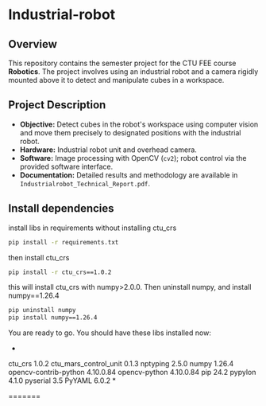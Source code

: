 # Industrial-robot

## Overview

This repository contains the semester project for the CTU FEE course **Robotics**. The project involves using an industrial robot and a camera rigidly mounted above it to detect and manipulate cubes in a workspace.

## Project Description

- **Objective:** Detect cubes in the robot's workspace using computer vision and move them precisely to designated positions with the industrial robot.
- **Hardware:** Industrial robot unit and overhead camera.
- **Software:** Image processing with OpenCV (`cv2`); robot control via the provided software interface.
- **Documentation:** Detailed results and methodology are available in `Industrialrobot_Technical_Report.pdf`.


## Install dependencies

install libs in requirements without installing ctu_crs
```bash
pip install -r requirements.txt
```

then install ctu_crs

```bash
pip install -r ctu_crs==1.0.2
```

this will install ctu_crs with numpy>2.0.0. Then uninstall numpy, and install numpy==1.26.4

```bash
pip uninstall numpy
pip install numpy==1.26.4
```

You are ready to go. You should have these libs installed now:

*
ctu_crs               1.0.2
ctu_mars_control_unit 0.1.3
nptyping              2.5.0
numpy                 1.26.4
opencv-contrib-python 4.10.0.84
opencv-python         4.10.0.84
pip                   24.2
pypylon               4.1.0
pyserial              3.5
PyYAML                6.0.2
*

=======

